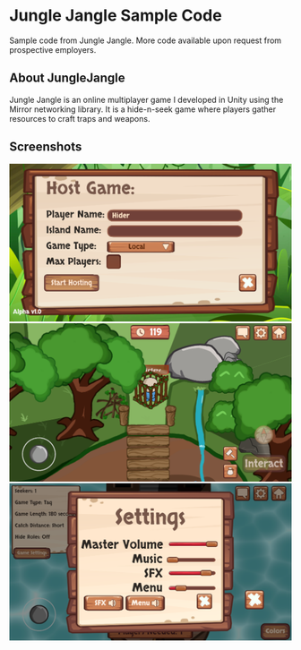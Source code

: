 # Jungle Jangle Sample Code
Sample code from Jungle Jangle. More code available upon request from prospective employers.

## About JungleJangle
Jungle Jangle is an online multiplayer game I developed in Unity using the Mirror networking library. It is a hide-n-seek game where players gather resources to craft traps and weapons.

## Screenshots

![](/screenshots/HostScreen.png)
![Trapped in a cage](/screenshots/Trapped.png)
![The settings menu in a game lobby](/screenshots/AudioSettings.png)